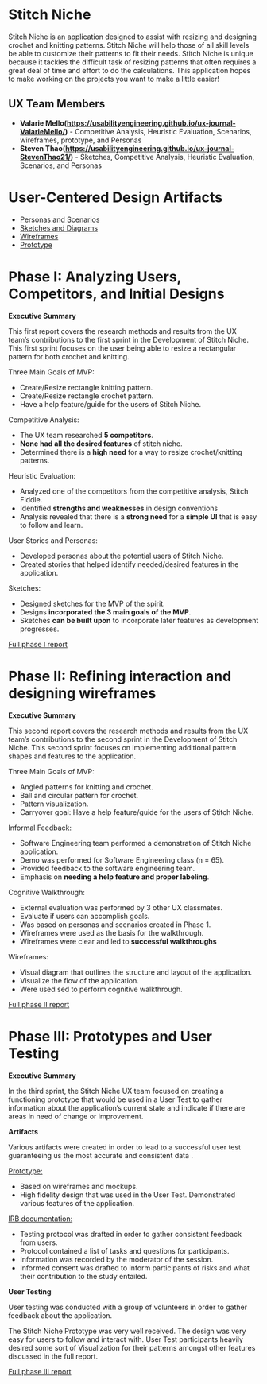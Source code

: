 # Stitch Niche

Stitch Niche is an application designed to assist with resizing and designing crochet and knitting patterns. Stitch Niche will help those of all skill levels be able to customize their patterns to fit their needs. Stitch Niche is unique because it tackles the difficult task of resizing patterns that often requires a great deal of time and effort to do the calculations. This application hopes to make working on the projects you want to make a little easier!

## UX Team Members

* **Valarie Mello(https://usabilityengineering.github.io/ux-journal-ValarieMello/)** - Competitive Analysis, Heuristic Evaluation, Scenarios, wireframes, prototype, and Personas
* **Steven Thao(https://usabilityengineering.github.io/ux-journal-StevenThao21/)** - Sketches, Competitive Analysis, Heuristic Evaluation, Scenarios, and Personas

# User-Centered Design Artifacts

* [Personas and Scenarios](personas/)
* [Sketches and Diagrams](sketches/)
* [Wireframes](wireframes/)
* [Prototype](#)

# Phase I: Analyzing Users, Competitors, and Initial Designs

**Executive Summary**

This first report covers the research methods and results from the UX team’s contributions to the first sprint in the Development of Stitch Niche. This first sprint focuses on the user being able to resize a rectangular pattern for both crochet and knitting.

Three Main Goals of MVP:
* Create/Resize rectangle knitting pattern.
* Create/Resize rectangle crochet pattern.
* Have a help feature/guide for the users of Stitch Niche.

Competitive Analysis: 
* The UX team researched **5 competitors**.
* **None had all the desired features** of stitch niche.
* Determined there is a **high need** for a way to resize crochet/knitting patterns.

Heuristic Evaluation:
* Analyzed one of the competitors from the competitive analysis, Stitch Fiddle.
* Identified **strengths and weaknesses** in design conventions
* Analysis revealed that there is a **strong need** for a **simple UI** that is easy to follow and learn.

User Stories and Personas:
* Developed personas about the potential users of Stitch Niche.
* Created stories that helped identify needed/desired features in the application.

Sketches:
* Designed sketches for the MVP of the spirit.
* Designs **incorporated the 3 main goals of the MVP**.
* Sketches **can be built upon** to incorporate later features as development progresses.


[Full phase I report](phaseI/)

# Phase II: Refining interaction and designing wireframes

**Executive Summary**

This second report covers the research methods and results from the UX team’s contributions to the second sprint in the Development of Stitch Niche. This second sprint focuses on implementing additional pattern shapes and features to the application.

Three Main Goals of MVP:
* Angled patterns for knitting and crochet.
* Ball and circular pattern for crochet.
* Pattern visualization.
* Carryover goal: Have a help feature/guide for the users of Stitch Niche.

Informal Feedback:
* Software Engineering team performed a demonstration of Stitch Niche application.
* Demo was performed for Software Engineering class (n = 65).
* Provided feedback to the software engineering team.
* Emphasis on **needing a help feature and proper labeling**.

​​Cognitive Walkthrough:
* External evaluation was performed by 3 other UX classmates.
* Evaluate if users can accomplish goals.
* Was based on personas and scenarios created in Phase 1.
* Wireframes were used as the basis for the walkthrough.
* Wireframes were clear and led to **successful walkthroughs**

Wireframes:
* Visual diagram that outlines the structure and layout of the application.
* Visualize the flow of the application.
* Were used sed to perform cognitive walkthrough.




[Full phase II report](phaseII/)

# Phase III: Prototypes and User Testing

**Executive Summary**

In the third sprint, the Stitch Niche UX team focused on creating a functioning prototype that would be used in a User Test to gather information about the application’s current state and indicate if there are areas in need of change or improvement.

**Artifacts**

Various artifacts were created in order to lead to a successful user test guaranteeing us the most accurate and consistent data .

<ins>Prototype:</ins>

* Based on wireframes and mockups. 
* High fidelity design that was used in the User Test. Demonstrated various features of the application.

<ins>IRB documentation:</ins>
 
* Testing protocol was drafted in order to gather consistent feedback from users. 
* Protocol contained a list of tasks and questions for participants. 
* Information was recorded by the moderator of the session.
* Informed consent was drafted to inform participants of risks and what their contribution to the study entailed.

**User Testing**

User testing was conducted with a group of volunteers in order to gather feedback about the application. 

The Stitch Niche Prototype was very well received. 
The design was very easy for users to follow and interact with.
User Test participants heavily desired some sort of Visualization for their patterns amongst other features discussed in the full report.


[Full phase III report](phaseIII/)
